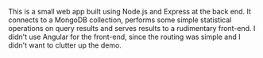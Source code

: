 This is a small web app built using Node.js and Express at the back end. It connects to a MongoDB collection, performs some simple statistical operations on query results and serves results to a rudimentary front-end. I didn't use Angular for the front-end, since the routing was simple and I didn't want to clutter up the demo. 
